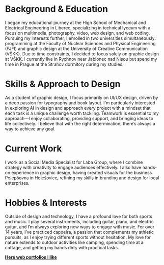 # Background & Education
I began my educational journey at the High School of Mechanical and Electrical Engineering in Liberec, specializing in technical lyceum with a focus on multimedia, photography, video, web design, and web coding. Pursuing my interests further, I enrolled in two universities simultaneously: programming at the Faculty of Nuclear Sciences and Physical Engineering (FJFI) and graphic design at the University of Creative Communication (VŠKK). Due to time constraints, I decided to focus solely on graphic design at VŠKK. I currently live in Rychnov near Jablonec nad Nisou but spend my time in Prague at the Strahov dormitory during my studies.

# Skills & Approach to Design
As a student of graphic design, I focus primarily on UI/UX design, driven by a deep passion for typography and book layout. I'm particularly interested in exploring AI in design and approach every project with a mindset that each task is a unique challenge worth tackling. Teamwork is essential to my approach—I enjoy collaborating, providing support, and bringing ideas to life collectively. I believe that with the right determination, there’s always a way to achieve any goal.

# Current Work
I work as a Social Media Specialist for Laba Group, where I combine strategy with creativity to engage audiences effectively. I also have hands-on experience in graphic design, having created visuals for the business Polepšovna in Holešovice, refining my skills in branding and design for local enterprises.

# Hobbies & Interests
Outside of design and technology, I have a profound love for both sports and music. I play several instruments, including guitar, piano, and electric guitar, and I’m always exploring new ways to engage with music. For over 14 years, I’ve practiced capoeira, a passion that complements my athletic pursuits, as I enjoy trying different sports without hesitation. My love for nature extends to outdoor activities like camping, spending time at a cottage, and getting my hands dirty with practical tasks.

**[Here web portfolios I like](/Bio_inspiration.md)**
